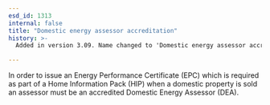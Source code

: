 ```yaml
---
esd_id: 1313
internal: false
title: "Domestic energy assessor accreditation"
history: >-
  Added in version 3.09. Name changed to 'Domestic energy assessor accreditation' in version 4.00.

---
```


In order to issue an  Energy Performance Certificate (EPC) which is required as part of a Home Information Pack (HIP) when a domestic property is sold an assessor must be an accredited Domestic Energy Assessor (DEA).

